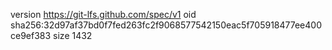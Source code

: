 version https://git-lfs.github.com/spec/v1
oid sha256:32d97af37bd0f7fed263fc2f9068577542150eac5f705918477ee400ce9ef383
size 1432
